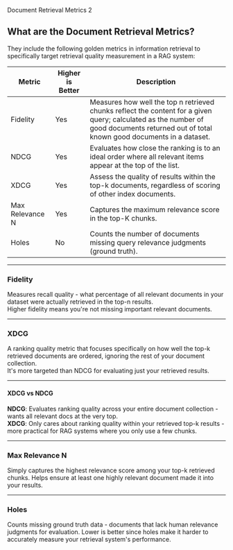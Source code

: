 Document Retrieval Metrics 2

## What are the Document Retrieval Metrics?

They include the following golden metrics in information retrieval to specifically target retrieval quality measurement in a RAG system:

| Metric | Higher is Better | Description |
|--------|------------------|-------------|
| Fidelity | Yes | Measures how well the top n retrieved chunks reflect the content for a given query; calculated as the number of good documents returned out of total known good documents in a dataset. |
| NDCG | Yes | Evaluates how close the ranking is to an ideal order where all relevant items appear at the top of the list. |
| XDCG | Yes | Assess the quality of results within the top-k documents, regardless of scoring of other index documents. |
| Max Relevance N | Yes | Captures the maximum relevance score in the top-K chunks. |
| Holes | No | Counts the number of documents missing query relevance judgments (ground truth). |

----
### Fidelity
Measures recall quality - what percentage of all relevant documents in your dataset were actually retrieved in the top-n results.  
Higher fidelity means you're not missing important relevant documents.

----
### XDCG
A ranking quality metric that focuses specifically on how well the top-k retrieved documents are ordered, ignoring the rest of your document collection.  
It's more targeted than NDCG for evaluating just your retrieved results.

----
#### XDCG vs NDCG

**NDCG**: Evaluates ranking quality across your entire document collection - wants all relevant docs at the very top.  
**XDCG**: Only cares about ranking quality within your retrieved top-k results - more practical for RAG systems where you only use a few chunks.  

----
### Max Relevance N
Simply captures the highest relevance score among your top-k retrieved chunks. Helps ensure at least one highly relevant document made it into your results.

----
### Holes
Counts missing ground truth data - documents that lack human relevance judgments for evaluation. Lower is better since holes make it harder to accurately measure your retrieval system's performance.
